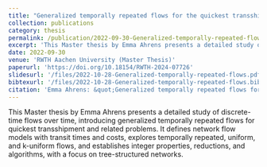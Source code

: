 ```yaml
---
title: "Generalized temporally repeated flows for the quickest transshipment and related problems"
collection: publications
category: thesis
permalink: /publication/2022-09-30-Generalized-temporally-repeated-flows
excerpt: 'This Master thesis by Emma Ahrens presents a detailed study of discrete-time flows over time, introducing generalized temporally repeated flows for quickest transshipment and related problems. It defines network flow models with transit times and costs, explores temporally repeated, uniform, and k-uniform flows, and establishes integer properties, reductions, and algorithms, with a focus on tree-structured networks.'
date: 2022-09-30
venue: 'RWTH Aachen University (Master Thesis)'
paperurl: 'https://doi.org/10.18154/RWTH-2024-07726'
slidesurl: '/files/2022-10-28-Generalized-temporally-repeated-flows.pdf'
bibtexurl: '/files/2022-10-28-Generalized-temporally-repeated-flows.bib'
citation: 'Emma Ahrens: &quot;Generalized temporally repeated flows for the quickest transshipment and related problems.&quot; Master Thesis, <i>RWTH Aachen University</i>, 2022. DOI: 10.18154/RWTH-2024-07726'
---
```


This Master thesis by Emma Ahrens presents a detailed study of discrete-time flows over time, introducing generalized temporally repeated flows for quickest transshipment and related problems. It defines network flow models with transit times and costs, explores temporally repeated, uniform, and k-uniform flows, and establishes integer properties, reductions, and algorithms, with a focus on tree-structured networks.